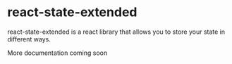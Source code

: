 # react-state-extended

react-state-extended is a react library that allows you to store your state in different ways.

More documentation coming soon

